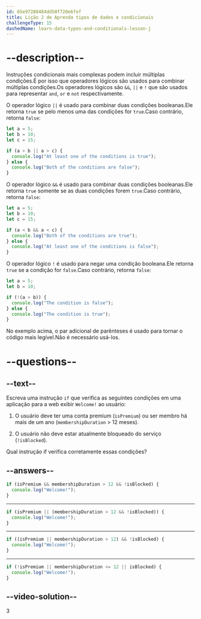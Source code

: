 ```yaml
---
id: 65e97288484dd50f720e6fef
title: Lição J de Aprenda tipos de dados e condicionais
challengeType: 15
dashedName: learn-data-types-and-conditionals-lesson-j
---
```


# --description--

Instruções condicionais mais complexas podem incluir múltiplas condições.É por isso que operadores lógicos são usados para combinar múltiplas condições.Os operadores lógicos são `&&`, `||` e `!` que são usados para representar `and`, `or` e `not` respectivamente.

O operador lógico `||` é usado para combinar duas condições booleanas.Ele retorna `true` se pelo menos uma das condições for `true`.Caso contrário, retorna `false`:

```javascript
let a = 5;
let b = 10;
let c = 15;

if (a > b || a > c) {
  console.log("At least one of the conditions is true");
} else {
  console.log("Both of the conditions are false");
}
```

O operador lógico `&&` é usado para combinar duas condições booleanas.Ele retorna `true` somente se as duas condições forem `true`.Caso contrário, retorna `false`:

```javascript
let a = 5;
let b = 10;
let c = 15;

if (a < b && a < c) {
  console.log("Both of the conditions are true");
} else {
  console.log("At least one of the conditions is false");
}
```

O operador lógico `!` é usado para negar uma condição booleana.Ele retorna `true` se a condição for `false`.Caso contrário, retorna `false`:

```javascript
let a = 5;
let b = 10;

if (!(a > b)) {
  console.log("The condition is false");
} else {
  console.log("The condition is true");
}
```

No exemplo acima, o par adicional de parênteses é usado para tornar o código mais legível.Não é necessário usá-los.

# --questions--

## --text--

Escreva uma instrução `if` que verifica as seguintes condições em uma aplicação para a web exibir `Welcome!` ao usuário:

1. O usuário deve ter uma conta premium (`isPremium`) ou ser membro há mais de um ano (`membershipDuration` > 12 meses).

1. O usuário não deve estar atualmente bloqueado do serviço (`!isBlocked`).

Qual instrução if verifica corretamente essas condições?

## --answers--

```javascript
if (isPremium && membershipDuration > 12 && !isBlocked) {
  console.log("Welcome!");
}
```

---

```javascript
if (isPremium || (membershipDuration > 12 && !isBlocked)) {
  console.log("Welcome!");
}
```

---

```javascript
if ((isPremium || membershipDuration > 12) && !isBlocked) {
  console.log("Welcome!");
}
```

---

```javascript
if (!isPremium || membershipDuration <= 12 || isBlocked) {
  console.log("Welcome!");
}
```

## --video-solution--

3
